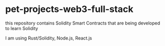 # pet-projects-web3-full-stack

this repository contains Solidity Smart Contracts that are being developed to learn Solidity

I am using Rust/Solidity, Node.js, React.js